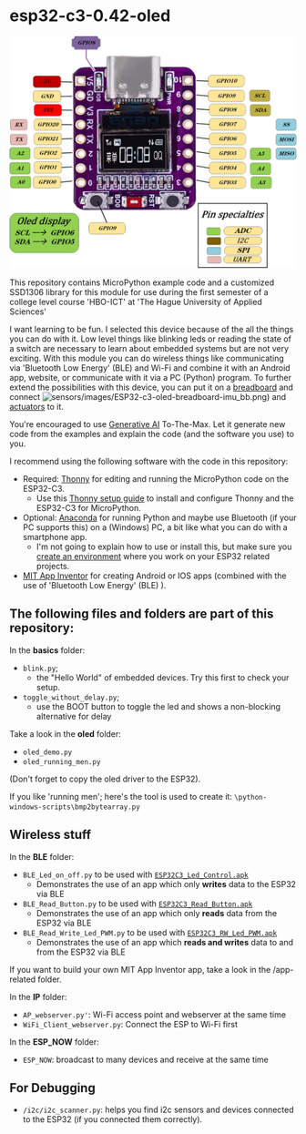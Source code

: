 # esp32-c3-0.42-oled
![ESP32-C3 with 0.42" oled display](/images/esp32-c3-0.42-oled-pinout.png)

This repository contains MicroPython example code and a customized SSD1306 library for this module for use during the first semester of a college level course 'HBO-ICT' at 'The Hague University of Applied Sciences'

I want learning to be fun. I selected this device because of the all the things you can do with it. Low level things like blinking leds or reading the state of a switch are necessary to learn about embedded systems but are not very exciting. With this module you can do wireless things like communicating via 'Bluetooth Low Energy' (BLE) and Wi-Fi and combine it with an Android app, website, or communicate with it via a PC (Python) program.
To further extend the possibilities with this device, you can put it on a [breadboard](/images/ESP32-c3-oled-breadboard-hc-sr04p_bb.png) and connect ![sensors]()/images/ESP32-c3-oled-breadboard-imu_bb.png) and [actuators](/images/ESP32-c3-oled-breadboard-servo_bb.png) to it.

You're encouraged to use [Generative AI](/Generative_AI/readme.md) To-The-Max. Let it generate new code from the examples and explain the code (and the software you use) to you.

I recommend using the following software with the code in this repository:

 - Required: [Thonny](https://thonny.org/) for editing and running the MicroPython code on the ESP32-C3.
	- Use this [Thonny setup guide](\basics\Install_Thonny_[en].pdf) to install and configure Thonny and the ESP32-C3 for MicroPython.
 - Optional: [Anaconda](https://anaconda.org/) for running Python and maybe use Bluetooth (if your PC supports this) on a (Windows) PC, a bit like what you can do with a smartphone app.
	- I'm not going to explain how to use or install this, but make sure you [create an environment](https://www.anaconda.com/docs/tools/working-with-conda/environments) where you work on your ESP32 related projects.
 - [MIT App Inventor](https://appinventor.mit.edu/) for creating Android or IOS apps (combined with the use of 'Bluetooth Low Energy' (BLE) ).

## The following files and folders are part of this repository:

In the **basics** folder:

 - `blink.py`; 
	 - the "Hello World" of embedded devices. Try this first to check your setup.
 - `toggle_without_delay.py`;
	 - use the BOOT button to toggle the led and shows a non-blocking alternative for delay 

Take a look in the **oled** folder:

- `oled_demo.py`
- `oled_running_men.py`

(Don't forget to copy the oled driver to the ESP32).

If you like 'running men'; here's the tool is used to create it: `\python-windows-scripts\bmp2bytearray.py`

## Wireless stuff

In the **BLE** folder:
- `BLE_Led_on_off.py` to be used with [`ESP32C3_Led_Control.apk`](/app-related/ESP32C3_Led_Control.apk)
	- Demonstrates the use of an app which only **writes** data to the ESP32 via BLE
- `BLE_Read_Button.py` to be used with [`ESP32C3_Read_Button.apk`](/app-related/ESP32C3_Read_Button.apk)
	- Demonstrates the use of an app which only **reads** data from the ESP32 via BLE
- `BLE_Read_Write_Led_PWM.py` to be used with [`ESP32C3_RW_Led_PWM.apk`](/app-related/ESP32C3_RW_Led_PWM.apk)
	- Demonstrates the use of an app which **reads and writes** data to and from the ESP32 via BLE

If you want to build your own MIT App Inventor app, take a look in the /app-related folder.

In the **IP** folder:
- `AP_webserver.py'`: 	Wi-Fi access point and webserver at the same time
- `WiFi_Client_webserver.py`: Connect the ESP to Wi-Fi first

In the **ESP_NOW** folder:

- `ESP_NOW`: broadcast to many devices and receive at the same time

## For Debugging #

- `/i2c/i2c_scanner.py`: helps you find i2c sensors and devices connected to the ESP32 (if you connected them correctly).

